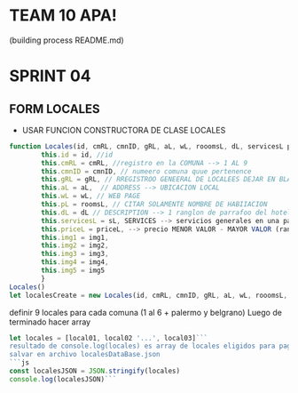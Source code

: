 # TEAM 10 APA!

(building process README.md)


# SPRINT 04

## FORM LOCALES

- USAR FUNCION CONSTRUCTORA DE CLASE LOCALES
```js 
function Locales(id, cmRL, cmnID, gRL, aL, wL, rooomsL, dL, servicesL priceL, img1, img2, img3, img4, img5){
        this.id = id, //id
        this.cmRL = cmRL, //registro en la COMUNA --> 1 AL 9
        this.cmnID = cmnID, // numeero comuna quue pertenence
        this.gRL = gRL, // RREGISTROO GENEERAL DE LOCALEES DEJAR EN BLANCO
        this.aL = aL,  // ADDRESS --> UBICACION LOCAL
        this.wL = wL, // WEB PAGE
        this.pL = roomsL, // CITAR SOLAMENTE NOMBRE DE HABIIACION
        this.dL = dL // DESCRIPTION --> 1 ranglon de parrafoo del hotel
        this.servicesL = sL, SERVICES --> servicios generales en una palabra para cada topico
        this.priceL = priceL, --> precio MENOR VALOR - MAYOR VALOR (rango dee precio)
        this.img1 = img1,
        this.img2 = img2,
        this.img3 = img3,
        this.img4 = img4,
        this.img5 = img5
        }
Locales()
let localesCreate = new Locales(id, cmRL, cmnID, gRL, aL, wL, rooomsL, dL, servicesL priceL, img1, img2, img3, img4, img5)
```
definir 9 locales para cada comuna (1 al 6 + palermo y belgrano)
 Luego de terminado hacer array
 ```js
 let locales = [local01, local02 '...', local03]```
 resultado de console.log(locales) es array de locales eligidos para pagina coomunas luego dee ahii seguimos con habitaciones
salvar en archivo localesDataBase.json
```js
const localesJSON = JSON.stringify(locales)
console.log(localesJSON)```
